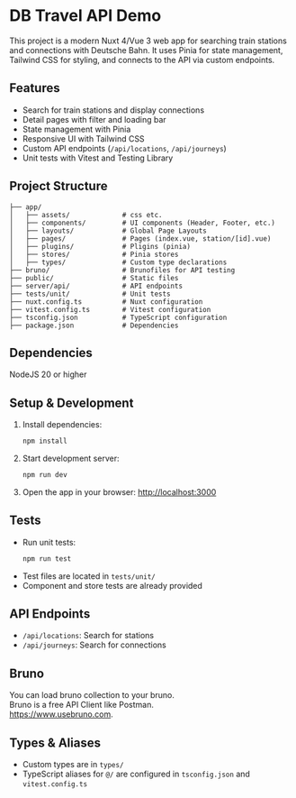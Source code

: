 # DB Travel API Demo

This project is a modern Nuxt 4/Vue 3 web app for searching train stations and connections with Deutsche Bahn. 
It uses Pinia for state management, Tailwind CSS for styling, and connects to the API via custom endpoints.

## Features
- Search for train stations and display connections
- Detail pages with filter and loading bar
- State management with Pinia
- Responsive UI with Tailwind CSS
- Custom API endpoints (`/api/locations`, `/api/journeys`)
- Unit tests with Vitest and Testing Library

## Project Structure
```
├── app/
│   ├── assets/             # css etc.
│   ├── components/         # UI components (Header, Footer, etc.)
│   ├── layouts/            # Global Page Layouts 
│   ├── pages/              # Pages (index.vue, station/[id].vue)
│   ├── plugins/            # Pligins (pinia)
│   ├── stores/             # Pinia stores
│   ├── types/              # Custom type declarations
├── bruno/                  # Brunofiles for API testing
├── public/                 # Static files
├── server/api/             # API endpoints
├── tests/unit/             # Unit tests
├── nuxt.config.ts          # Nuxt configuration
├── vitest.config.ts        # Vitest configuration
├── tsconfig.json           # TypeScript configuration
├── package.json            # Dependencies
```

## Dependencies
NodeJS 20 or higher

## Setup & Development
1. Install dependencies:
   ```sh
   npm install
   ```
2. Start development server:
   ```sh
   npm run dev
   ```
3. Open the app in your browser: [http://localhost:3000](http://localhost:3000)

## Tests
- Run unit tests:
  ```sh
  npm run test
  ```
- Test files are located in `tests/unit/`
- Component and store tests are already provided

## API Endpoints
- `/api/locations`: Search for stations
- `/api/journeys`: Search for connections

## Bruno
You can load bruno collection to your bruno.  
Bruno is a free API Client like Postman.  
https://www.usebruno.com. 


## Types & Aliases
- Custom types are in `types/`
- TypeScript aliases for `@/` are configured in `tsconfig.json` and `vitest.config.ts`
